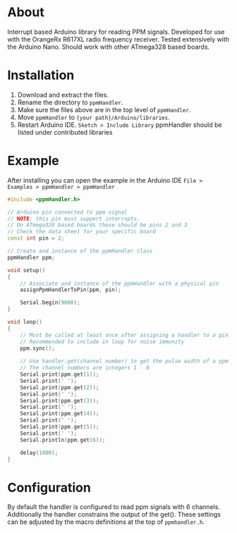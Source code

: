 # About

Interrupt based Arduino library for reading PPM signals. Developed for use with the OrangeRx R617XL radio frequency receiver. Tested extensively with the Arduino Nano. Should work with other ATmega328 based boards.

# Installation

1. Download and extract the files. 
2. Rename the directory to ```ppmHandler```. 
3. Make sure the files above are in the top level of ```ppmHandler```. 
4. Move ```ppmHandler``` to ```{your path}/Arduino/libraries```.
5. Restart Arduino IDE. ```Sketch > Include Library``` ppmHandler should be listed under contributed libraries 

# Example

After installing you can open the example in the Arduino IDE ```File > Examples > ppmHandler > ppmHandler```

```cpp
#include <ppmHandler.h>

// Arduino pin connected to ppm signal
// NOTE: this pin must support interrupts. 
// On ATmega328 based boards these should be pins 2 and 3
// Check the data sheet for your specific board
const int pin = 2;

// Create and instance of the ppmHandler class
ppmHandler ppm;

void setup()
{
    // Associate and instance of the ppmHandler with a physical pin
    assignPpmHandlerToPin(ppm, pin);

    Serial.begin(9600);
}

void loop()
{
    // Must be called at least once after assigning a handler to a pin.
    // Recommended to include in loop for noise immunity 
    ppm.sync();
    
    // Use handler.get(channel number) to get the pulse width of a ppm channel. 
    // The channel numbers are integers 1 - 6
    Serial.print(ppm.get(1));
    Serial.print(' ');
    Serial.print(ppm.get(2));
    Serial.print(' ');
    Serial.print(ppm.get(3));
    Serial.print(' ');
    Serial.print(ppm.get(4));
    Serial.print(' ');
    Serial.print(ppm.get(5));
    Serial.print(' ');
    Serial.println(ppm.get(6));

    delay(1000);
}
```

# Configuration

By default the handler is configured to read ppm signals with 6 channels. Additionally the handler constrains the output of the get(). These settings can be adjusted by the macro definitions at the top of ```ppmhandler.h```.
